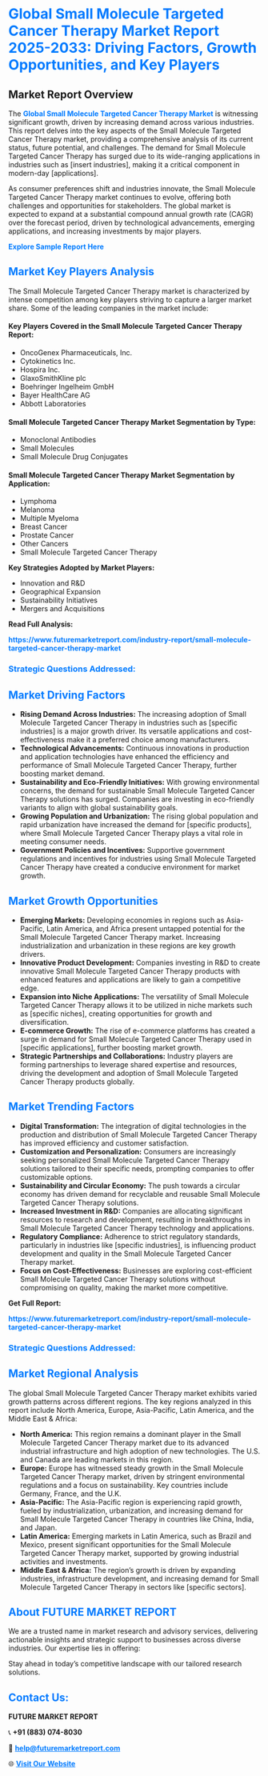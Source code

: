 <h1 style="color: #007BFF;">Global Small Molecule Targeted Cancer Therapy Market Report 2025-2033: Driving Factors, Growth Opportunities, and Key Players</h1>

<section id="overview">
<h2>Market Report Overview</h2>
<p>The <a href="https://www.futuremarketreport.com/industry-report/small-molecule-targeted-cancer-therapy-market" style="color: #007BFF; text-decoration: none;"><strong>Global Small Molecule Targeted Cancer Therapy Market</strong></a> is witnessing significant growth, driven by increasing demand across various industries. This report delves into the key aspects of the Small Molecule Targeted Cancer Therapy market, providing a comprehensive analysis of its current status, future potential, and challenges. The demand for Small Molecule Targeted Cancer Therapy has surged due to its wide-ranging applications in industries such as [insert industries], making it a critical component in modern-day [applications].</p>
<p>As consumer preferences shift and industries innovate, the Small Molecule Targeted Cancer Therapy market continues to evolve, offering both challenges and opportunities for stakeholders. The global market is expected to expand at a substantial compound annual growth rate (CAGR) over the forecast period, driven by technological advancements, emerging applications, and increasing investments by major players.</p>
</section>

<section id="overview">
<p><a href="https://www.futuremarketreport.com/request-sample/reportId=111198" style="color: #007BFF; text-decoration: none;"><strong>Explore Sample Report Here</strong></a></p>
</section>

<section id="key-players">
<h2 style="color: #007BFF;">Market Key Players Analysis</h2>
<p>The Small Molecule Targeted Cancer Therapy market is characterized by intense competition among key players striving to capture a larger market share. Some of the leading companies in the market include:</p>
<h4>Key Players Covered in the Small Molecule Targeted Cancer Therapy Report:</h4>
<ul><li>OncoGenex Pharmaceuticals, Inc.</li><li>Cytokinetics Inc.</li><li>Hospira Inc.</li><li>GlaxoSmithKline plc</li><li>Boehringer Ingelheim GmbH</li><li>Bayer HealthCare AG</li><li>Abbott Laboratories</li></ul>
<h4>Small Molecule Targeted Cancer Therapy Market Segmentation by Type:</h4>
<ul><li>Monoclonal Antibodies</li><li>Small Molecules</li><li>Small Molecule Drug Conjugates</li></ul>

<h4>Small Molecule Targeted Cancer Therapy Market Segmentation by Application:</h4>
<ul><li>Lymphoma</li><li>Melanoma</li><li>Multiple Myeloma</li><li>Breast Cancer</li><li>Prostate Cancer</li><li>Other Cancers</li><li>Small Molecule Targeted Cancer Therapy</li></ul>
<p><strong>Key Strategies Adopted by Market Players:</strong></p>
<ul>
<li>Innovation and R&D</li>
<li>Geographical Expansion</li>
<li>Sustainability Initiatives</li>
<li>Mergers and Acquisitions</li>
</ul>
</section>

<section>
<p><strong>Read Full Analysis: </strong></p><a href="https://www.futuremarketreport.com/industry-report/small-molecule-targeted-cancer-therapy-market" style="color: #007BFF; text-decoration: none;"><strong>https://www.futuremarketreport.com/industry-report/small-molecule-targeted-cancer-therapy-market</strong></a>
<h3 style="color: #007BFF;">Strategic Questions Addressed:</h3>
</section>

<section id="driving-factors">
<h2 style="color: #007BFF;">Market Driving Factors</h2>
<ul>
<li><strong>Rising Demand Across Industries:</strong> The increasing adoption of Small Molecule Targeted Cancer Therapy in industries such as [specific industries] is a major growth driver. Its versatile applications and cost-effectiveness make it a preferred choice among manufacturers.</li>
<li><strong>Technological Advancements:</strong> Continuous innovations in production and application technologies have enhanced the efficiency and performance of Small Molecule Targeted Cancer Therapy, further boosting market demand.</li>
<li><strong>Sustainability and Eco-Friendly Initiatives:</strong> With growing environmental concerns, the demand for sustainable Small Molecule Targeted Cancer Therapy solutions has surged. Companies are investing in eco-friendly variants to align with global sustainability goals.</li>
<li><strong>Growing Population and Urbanization:</strong> The rising global population and rapid urbanization have increased the demand for [specific products], where Small Molecule Targeted Cancer Therapy plays a vital role in meeting consumer needs.</li>
<li><strong>Government Policies and Incentives:</strong> Supportive government regulations and incentives for industries using Small Molecule Targeted Cancer Therapy have created a conducive environment for market growth.</li>
</ul>
</section>

<section id="growth-opportunities">
<h2 style="color: #007BFF;">Market Growth Opportunities</h2>
<ul>
<li><strong>Emerging Markets:</strong> Developing economies in regions such as Asia-Pacific, Latin America, and Africa present untapped potential for the Small Molecule Targeted Cancer Therapy market. Increasing industrialization and urbanization in these regions are key growth drivers.</li>
<li><strong>Innovative Product Development:</strong> Companies investing in R&D to create innovative Small Molecule Targeted Cancer Therapy products with enhanced features and applications are likely to gain a competitive edge.</li>
<li><strong>Expansion into Niche Applications:</strong> The versatility of Small Molecule Targeted Cancer Therapy allows it to be utilized in niche markets such as [specific niches], creating opportunities for growth and diversification.</li>
<li><strong>E-commerce Growth:</strong> The rise of e-commerce platforms has created a surge in demand for Small Molecule Targeted Cancer Therapy used in [specific applications], further boosting market growth.</li>
<li><strong>Strategic Partnerships and Collaborations:</strong> Industry players are forming partnerships to leverage shared expertise and resources, driving the development and adoption of Small Molecule Targeted Cancer Therapy products globally.</li>
</ul>
</section>

<section id="trending-factors">
<h2 style="color: #007BFF;">Market Trending Factors</h2>
<ul>
<li><strong>Digital Transformation:</strong> The integration of digital technologies in the production and distribution of Small Molecule Targeted Cancer Therapy has improved efficiency and customer satisfaction.</li>
<li><strong>Customization and Personalization:</strong> Consumers are increasingly seeking personalized Small Molecule Targeted Cancer Therapy solutions tailored to their specific needs, prompting companies to offer customizable options.</li>
<li><strong>Sustainability and Circular Economy:</strong> The push towards a circular economy has driven demand for recyclable and reusable Small Molecule Targeted Cancer Therapy solutions.</li>
<li><strong>Increased Investment in R&D:</strong> Companies are allocating significant resources to research and development, resulting in breakthroughs in Small Molecule Targeted Cancer Therapy technology and applications.</li>
<li><strong>Regulatory Compliance:</strong> Adherence to strict regulatory standards, particularly in industries like [specific industries], is influencing product development and quality in the Small Molecule Targeted Cancer Therapy market.</li>
<li><strong>Focus on Cost-Effectiveness:</strong> Businesses are exploring cost-efficient Small Molecule Targeted Cancer Therapy solutions without compromising on quality, making the market more competitive.</li>
</ul>
</section>

<section>
<p><strong>Get Full Report: </strong></p><a href="https://www.futuremarketreport.com/industry-report/small-molecule-targeted-cancer-therapy-market" style="color: #007BFF; text-decoration: none;"><strong>https://www.futuremarketreport.com/industry-report/small-molecule-targeted-cancer-therapy-market</strong></a>
<h3 style="color: #007BFF;">Strategic Questions Addressed:</h3>
</section>


<section id="regional-analysis">
<h2 style="color: #007BFF;">Market Regional Analysis</h2>
<p>The global Small Molecule Targeted Cancer Therapy market exhibits varied growth patterns across different regions. The key regions analyzed in this report include North America, Europe, Asia-Pacific, Latin America, and the Middle East & Africa:</p>
<ul>
<li><strong>North America:</strong> This region remains a dominant player in the Small Molecule Targeted Cancer Therapy market due to its advanced industrial infrastructure and high adoption of new technologies. The U.S. and Canada are leading markets in this region.</li>
<li><strong>Europe:</strong> Europe has witnessed steady growth in the Small Molecule Targeted Cancer Therapy market, driven by stringent environmental regulations and a focus on sustainability. Key countries include Germany, France, and the U.K.</li>
<li><strong>Asia-Pacific:</strong> The Asia-Pacific region is experiencing rapid growth, fueled by industrialization, urbanization, and increasing demand for Small Molecule Targeted Cancer Therapy in countries like China, India, and Japan.</li>
<li><strong>Latin America:</strong> Emerging markets in Latin America, such as Brazil and Mexico, present significant opportunities for the Small Molecule Targeted Cancer Therapy market, supported by growing industrial activities and investments.</li>
<li><strong>Middle East & Africa:</strong> The region’s growth is driven by expanding industries, infrastructure development, and increasing demand for Small Molecule Targeted Cancer Therapy in sectors like [specific sectors].</li>
</ul>
</section>

<footer>
<h2 style="color: #007BFF;">About FUTURE MARKET REPORT</h2>
<p>We are a trusted name in market research and advisory services, delivering actionable insights and strategic support to businesses across diverse industries. Our expertise lies in offering:</p>

<p>Stay ahead in today’s competitive landscape with our tailored research solutions.</p>

<h2 style="color: #007BFF;">Contact Us:</h2>
<p><strong>FUTURE MARKET REPORT</strong></p>
<p>📞 <strong>+91 (883) 074-8030</strong></p>
<p>📧 <strong><a href="mailto:help@futuremarketreport.com" style="color: #007BFF;">help@futuremarketreport.com</a></strong></p>
<p>🌐 <strong><a href="https://www.futuremarketreport.com/" style="color: #007BFF;">Visit Our Website</a></strong></p>
</footer>